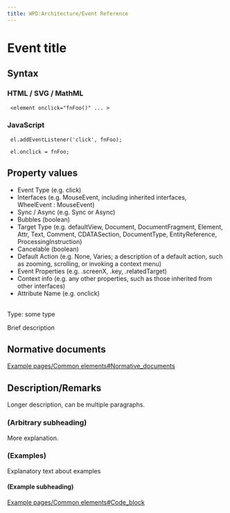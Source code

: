 ```yaml
---
title: WPD:Architecture/Event Reference
---
```

<h1><span class="mw-headline" id="Event_title">Event title</span></h1>
<h2><span class="mw-headline" id="Syntax">Syntax</span></h2>
<h3><span class="mw-headline" id="HTML_.2F_SVG_.2F_MathML">HTML / SVG / MathML</span></h3>
<p><code> &lt;element onclick="fnFoo()" ... &gt;</code>
</p>
<h3><span class="mw-headline" id="JavaScript">JavaScript</span></h3>
<p><code> el.addEventListener('click', fnFoo); </code>
</p><p><code> el.onclick = fnFoo; </code>
</p>
<h2><span class="mw-headline" id="Property_values">Property values</span></h2>
<ul><li> Event Type (e.g. click)</li>
<li> Interfaces (e.g. MouseEvent, including inherited interfaces, WheelEvent&#160;: MouseEvent)</li>
<li> Sync / Async (e.g. Sync or Async)</li>
<li> Bubbles (boolean)</li>
<li> Target Type (e.g. defaultView, Document, DocumentFragment, Element, Attr, Text, Comment, CDATASection, DocumentType, EntityReference, ProcessingInstruction)</li>
<li> Cancelable (boolean)</li>
<li> Default Action (e.g. None, Varies; a description of a default action, such as zooming, scrolling, or invoking a context menu)</li>
<li> Event Properties (e.g. .screenX, .key, .relatedTarget)</li>
<li> Context info (e.g. any other properties, such as those inherited from other interfaces)</li>
<li> Attribute Name (e.g. onclick)</li></ul>
<p><br />
Type: some type
</p><p>Brief description
</p>
<h2><span class="mw-headline" id="Normative_documents">Normative documents</span></h2>
<p><a href="/w/index.php?title=Example_pages/Common_elements&amp;action=edit&amp;redlink=1" class="new" title="Example pages/Common elements (page does not exist)">Example pages/Common elements#Normative_documents</a>
</p>
<h2><span class="mw-headline" id="Description.2FRemarks">Description/Remarks</span></h2>
<p>Longer description, can be multiple paragraphs.
</p>
<h3><span class="mw-headline" id=".28Arbitrary_subheading.29">(Arbitrary subheading)</span></h3>
<p>More explanation.
</p>
<h3><span class="mw-headline" id=".28Examples.29">(Examples)</span></h3>
<p>Explanatory text about examples
</p>
<h4><span class="mw-headline" id=".28Example_subheading.29">(Example subheading)</span></h4>
<p><a href="/w/index.php?title=Example_pages/Common_elements&amp;action=edit&amp;redlink=1" class="new" title="Example pages/Common elements (page does not exist)">Example pages/Common elements#Code_block</a>
</p>
<!-- Saved in parser cache with key wpwiki:pcache:idhash:55-0!*!0!!*!*!*!esi=1 and timestamp 20150731181145 and revision id 107
 -->
